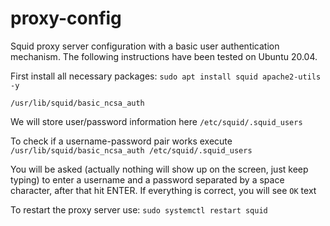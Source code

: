 # proxy-config
Squid proxy server configuration with a basic user authentication mechanism. The following instructions have been tested on Ubuntu 20.04.

First install all necessary packages:
`sudo apt install squid apache2-utils -y`

`/usr/lib/squid/basic_ncsa_auth`

We will store user/password information here
`/etc/squid/.squid_users`

To check if a username-password pair works execute
`/usr/lib/squid/basic_ncsa_auth /etc/squid/.squid_users`

You will be asked (actually nothing will show up on the screen, just keep typing) to enter a username and a password separated by a space character, after that hit ENTER. If everything is correct, you will see `OK` text

To restart the proxy server use:
`sudo systemctl restart squid`
